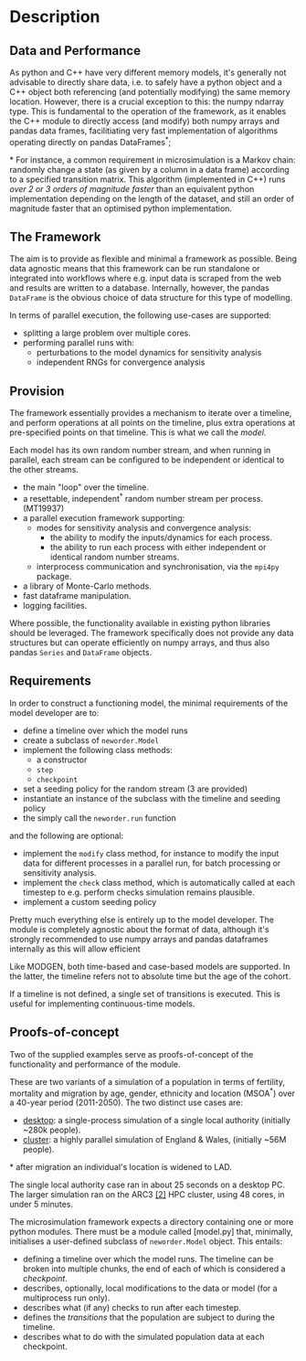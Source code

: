 # Description

## Data and Performance

As python and C++ have very different memory models, it's generally not advisable to directly share data, i.e. to safely have a python object and a C++ object both referencing (and potentially modifying) the same memory location. However, there is a crucial exception to this: the numpy ndarray type. This is fundamental to the operation of the framework, as it enables the C++ module to directly access (and modify) both numpy arrays and pandas data frames, facilitiating very fast implementation of algorithms operating directly on pandas DataFrames<sup>*</sup>;

&ast; For instance, a common requirement in microsimulation is a Markov chain: randomly change a state (as given by a column in a data frame) according to a specified transition matrix. This algorithm (implemented in C++) runs *over 2 or 3 orders of magnitude faster* than an equivalent python implementation depending on the length of the dataset, and still an order of magnitude faster that an optimised python implementation.

## The Framework

The aim is to provide as flexible and minimal a framework as possible. Being data agnostic means that this framework can be run standalone or integrated into workflows where e.g. input data is scraped from the web and results are written to a database. Internally, however, the pandas `DataFrame` is the obvious choice of data structure for this type of modelling.

In terms of parallel execution, the following use-cases are supported:

- splitting a large problem over multiple cores.
- performing parallel runs with:
    - perturbations to the model dynamics for sensitivity analysis
    - independent RNGs for convergence analysis

## Provision

The framework essentially provides a mechanism to iterate over a timeline, and perform operations at all points on the timeline, plus extra operations at pre-specified points on that timeline. This is what we call the *model*.

Each model has its own random number stream, and when running in parallel, each stream can be configured to be independent or identical to the other streams.

- the main "loop" over the timeline.
- a resettable, independent<sup>*</sup> random number stream per process. (MT19937)
- a parallel execution framework supporting:
    - modes for sensitivity analysis and convergence analysis:
        - the ability to modify the inputs/dynamics for each process.
        - the ability to run each process with either independent or identical random number streams.
    - interprocess communication and synchronisation, via the `mpi4py` package.
- a library of Monte-Carlo methods.
- fast dataframe manipulation.
- logging facilities.

Where possible, the functionality available in existing python libraries should be leveraged. The framework specifically does not provide any data structures but can operate efficiently on numpy arrays, and thus also pandas `Series` and `DataFrame` objects.

## Requirements

In order to construct a functioning model, the minimal requirements of the model developer are to:

- define a timeline over which the model runs
- create a subclass of `neworder.Model`
- implement the following class methods:
    - a constructor
    - `step`
    - `checkpoint`
- set a seeding policy for the random stream (3 are provided)
- instantiate an instance of the subclass with the timeline and seeding policy
- the simply call the `neworder.run` function

and the following are optional:

- implement the `modify` class method, for instance to modify the input data for different processes in a parallel run, for batch processing or sensitivity analysis.
- implement the `check` class method, which is automatically called at each timestep to e.g. perform checks simulation remains plausible.
- implement a custom seeding policy

Pretty much everything else is entirely up to the model developer. The module is completely agnostic about the format of data, although it's strongly recommended to use numpy arrays and pandas dataframes internally as this will allow efficient

Like MODGEN, both time-based and case-based models are supported. In the latter, the timeline refers not to absolute time but the age of the cohort.

If a timeline is not defined, a single set of transitions is executed. This is useful for implementing continuous-time models.

## Proofs-of-concept

Two of the supplied examples serve as proofs-of-concept of the functionality and performance of the module.

These are two variants of a simulation of a population in terms of fertility, mortality and migration by age, gender, ethnicity and location (MSOA<sup>*</sup>) over a 40-year period (2011-2050). The two distinct use cases are:

- [desktop](): a single-process simulation of a single local authority (initially ~280k people).
- [cluster](): a highly parallel simulation of England & Wales, (initially ~56M people).

&ast; after migration an individual's location is widened to LAD.

The single local authority case ran in about 25 seconds on a desktop PC. The larger simulation ran on the ARC3 [[2]](#references) HPC cluster, using 48 cores, in under 5 minutes.

The microsimulation framework expects a directory containing one or more python modules. There must be a module called [model.py] that, minimally, initialises a user-defined subclass of `neworder.Model` object. This entails:

- defining a timeline over which the model runs. The timeline can be broken into multiple chunks, the end of each of which is considered a _checkpoint_.
- describes, optionally, local modifications to the data or model (for a multiprocess run only).
- describes what (if any) checks to run after each timestep.
- defines the _transitions_ that the population are subject to during the timeline.
- describes what to do with the simulated population data at each checkpoint.
